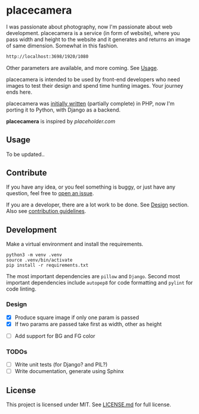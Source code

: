 # placecamera

I was passionate about photography, now I'm passionate about web development. placecamera is a service (in form of website), where you pass width and height to the website and it generates and returns an image of same dimension. Somewhat in this fashion.

```sh
http://localhost:3698/1920/1080
```

Other parameters are available, and more coming. See [Usage](#Usage).

placecamera is intended to be used by front-end developers who need images to test their design and spend time hunting images. Your journey ends here. 

placecamera was [initially written][php version] (partially complete) in PHP, now I'm porting it to Python, with Django as a backend.

**placecamera** is inspired by *placeholder.com*

## Usage

To be updated..

## Contribute

If you have any idea, or you feel something is buggy, or just have any question, feel free to [open an issue][new issue page]. 

If you are a developer, there are a lot work to be done. See [Design](#Design) section. Also see [contribution guidelines](./CONTRIBUTING.md).

## Development

Make a virtual environment and install the requirements.

    python3 -m venv .venv
    source .venv/bin/activate
    pip install -r requirements.txt

The most important dependencies are `pillow` and `Django`. Second most important dependencies include `autopep8` for code formatting and `pylint` for code linting.

### Design

- [x] Produce square image if only one param is passed
- [x] If two params are passed take first as width, other as height
<!-- - [ ] Use PNG (do we need others?) -->
<!-- - [ ] Add support for text | really? on camera? -->
- [ ] Add support for BG and FG color

### TODOs

- [ ] Write unit tests (for Django? and PIL?)
- [ ] Write documentation, generate using Sphinx

## License

This project is licensed under MIT. See [LICENSE.md](./LICENSE.md) for full license.

[php version]: https://github.com/santosh/placecamera/tree/555cfd
[new issue page]: https://github.com/santosh/placecamera/issues/new